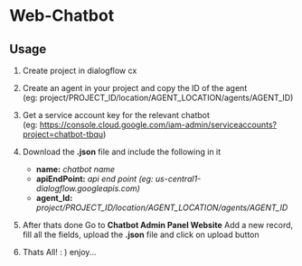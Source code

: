 # Web-Chatbot

## Usage

1. Create project in dialogflow cx

2. Create an agent in your project and copy the ID of the agent <br/>
(eg: project/PROJECT_ID/location/AGENT_LOCATION/agents/AGENT_ID)

3. Get a service account key for the relevant chatbot <br/>
(eg: https://console.cloud.google.com/iam-admin/serviceaccounts?project=chatbot-tbqu)

4. Download the **.json** file and include the following in it

    * **name:** *chatbot name*
    * **apiEndPoint:** *api end point (eg: us-central1-dialogflow.googleapis.com)*
    * **agent_Id:** *project/PROJECT_ID/location/AGENT_LOCATION/agents/AGENT_ID*

5. After thats done Go to **Chatbot Admin Panel Website**  Add a new record, fill all the fields, upload the **.json** file and click on upload button

6. Thats All! : ) enjoy...
